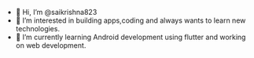 - 👋 Hi, I’m @saikrishna823
- 👀 I’m interested in building apps,coding and always wants to learn new technologies.
- 🌱 I’m currently learning Android development using flutter and working on web development.

<!---
saikrishna823/saikrishna823 is a ✨ special ✨ repository because its `README.md` (this file) appears on your GitHub profile.
You can click the Preview link to take a look at your changes.
--->

